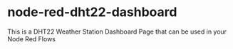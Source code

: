 # node-red-dht22-dashboard
This is a DHT22 Weather Station Dashboard Page that can be used in your Node Red Flows
